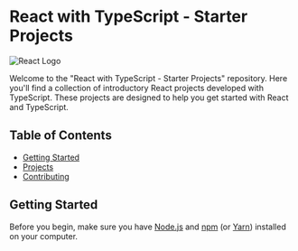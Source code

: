 # React with TypeScript - Starter Projects

![React Logo](https://upload.wikimedia.org/wikipedia/commons/thumb/a/a7/React-icon.svg/640px-React-icon.svg.png)

Welcome to the "React with TypeScript - Starter Projects" repository. Here you'll find a collection of introductory React projects developed with TypeScript. These projects are designed to help you get started with React and TypeScript.

## Table of Contents

- [Getting Started](#getting-started)
- [Projects](#projects)
- [Contributing](#contributing)

## Getting Started

Before you begin, make sure you have [Node.js](https://nodejs.org/) and [npm](https://www.npmjs.com/) (or [Yarn](https://yarnpkg.com/)) installed on your computer.
